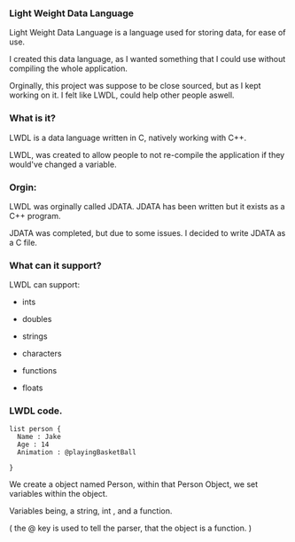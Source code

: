 ### Light Weight Data Language
Light Weight Data Language is a language used for storing data, for ease of use.

I created this data language, as I wanted something that I could use without compiling the whole application.

Orginally, this project was suppose to be close sourced, but as I kept working on it. I felt like LWDL, could help other people aswell.





### What is it? 
LWDL is a data language written in C, natively working with C++.

LWDL, was created to allow people to not re-compile the application if they would've changed a variable.

### Orgin:
LWDL was orginally called JDATA. JDATA has been written but it exists as a C++ program.

JDATA was completed, but due to some issues. I decided to write JDATA as a C file.

### What can it support? 
  LWDL can support:
  
  - ints
  
  - doubles
  
  - strings
  
  - characters
  
  - functions
  
  - floats
  
 
### LWDL code.
```
list person {
  Name : Jake
  Age : 14
  Animation : @playingBasketBall

}
```
We create a object named Person, within that Person Object, we set variables within the object.

Variables being, a string, int , and a function.

( the @ key is used to tell the parser, that the object is a function. )

